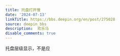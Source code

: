 ```yaml
---
title: 托盘打开慢
date: '2024-07-13'
linkTitle: https://bbs.deepin.org/en/post/275028
source: deepin_bbs
description:  欢乐马 
disable_comments: true
---
```

托盘层级显示，不是应
